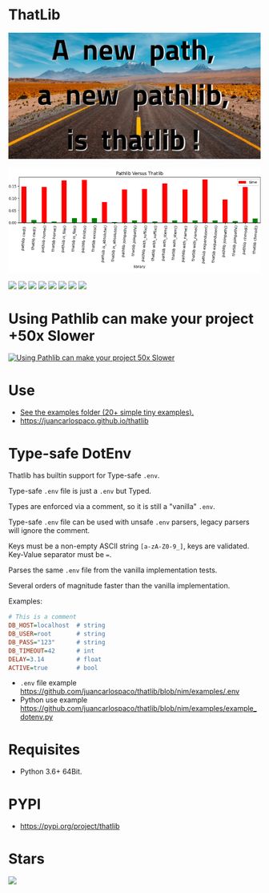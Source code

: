 # ThatLib

![](https://raw.githubusercontent.com/juancarlospaco/thatlib/nim/thatlib-logo.jpg "Faster pathlib for Python")

[![Benchmark Results](https://raw.githubusercontent.com/juancarlospaco/thatlib/nim/results_graph.png "Benchmark Results")](https://youtu.be/QiKwnlyhKrk?t=5)

![](https://img.shields.io/github/languages/top/juancarlospaco/thatlib?style=for-the-badge)
![](https://img.shields.io/github/languages/count/juancarlospaco/thatlib?logoColor=green&style=for-the-badge)
![](https://img.shields.io/github/stars/juancarlospaco/thatlib?style=for-the-badge)
![](https://img.shields.io/maintenance/yes/2021?style=for-the-badge)
![](https://img.shields.io/github/languages/code-size/juancarlospaco/thatlib?style=for-the-badge)
![](https://img.shields.io/github/issues-raw/juancarlospaco/thatlib?style=for-the-badge)
![](https://img.shields.io/github/issues-pr-raw/juancarlospaco/thatlib?style=for-the-badge)
![](https://img.shields.io/github/last-commit/juancarlospaco/thatlib?style=for-the-badge)


# Using Pathlib can make your project +50x Slower

[![Using Pathlib can make your project 50x Slower](https://img.youtube.com/vi/tFrh9hKMS6Y/0.jpg)](https://www.youtube.com/watch?v=tFrh9hKMS6Y)


# Use

- [See the examples folder (20+ simple tiny examples).](https://github.com/juancarlospaco/thatlib/tree/nim/examples)
- https://juancarlospaco.github.io/thatlib


# Type-safe DotEnv

Thatlib has builtin support for Type-safe `.env`.

Type-safe `.env` file is just a `.env` but Typed.

Types are enforced via a comment, so it is still a "vanilla" `.env`.

Type-safe `.env` file can be used with unsafe `.env` parsers, legacy parsers will ignore the comment.

Keys must be a non-empty ASCII string `[a-zA-Z0-9_]`, keys are validated. Key-Value separator must be `=`.

Parses the same `.env` file from the vanilla implementation tests.

Several orders of magnitude faster than the vanilla implementation.

Examples:

```ini
# This is a comment
DB_HOST=localhost  # string
DB_USER=root       # string
DB_PASS="123"      # string
DB_TIMEOUT=42      # int
DELAY=3.14         # float
ACTIVE=true        # bool
```

- `.env` file example https://github.com/juancarlospaco/thatlib/blob/nim/examples/.env
- Python use example https://github.com/juancarlospaco/thatlib/blob/nim/examples/example_dotenv.py


# Requisites

- Python 3.6+ 64Bit.


# PYPI

- https://pypi.org/project/thatlib


# Stars

![](https://starchart.cc/juancarlospaco/thatlib.svg)
